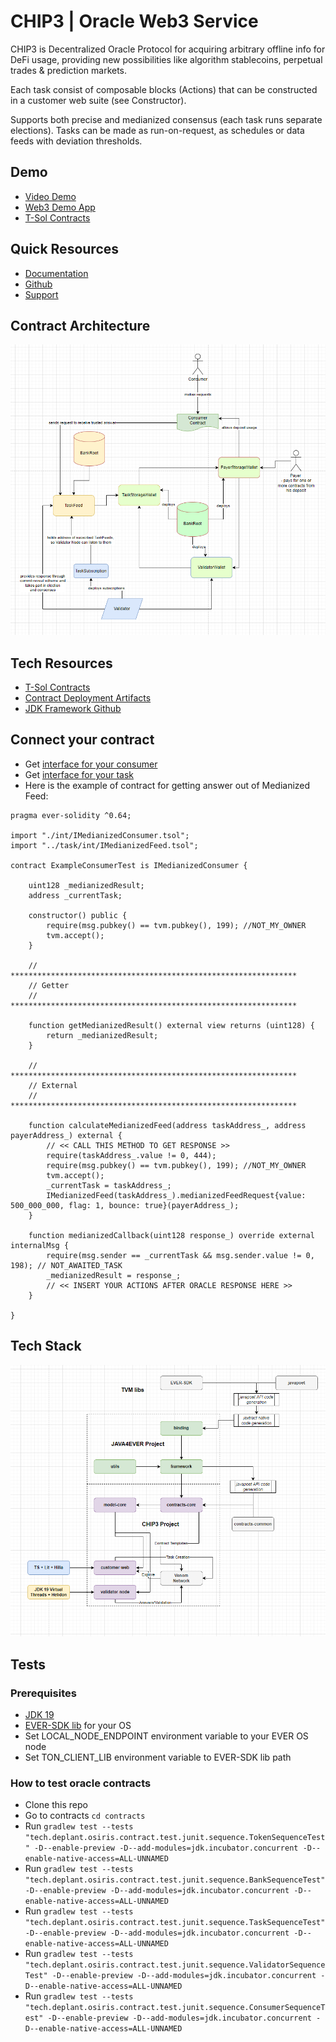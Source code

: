 # CHIP3 | Oracle Web3 Service

CHIP3 is Decentralized Oracle Protocol for acquiring arbitrary
offline info for DeFi usage, providing new possibilities
like algorithm stablecoins, perpetual trades & prediction markets.

Each task consist of composable blocks (Actions) that can
be constructed in a customer web suite (see Constructor).

Supports both precise and medianized
consensus (each task runs separate elections).
Tasks can be made as
run-on-request, as schedules or data feeds with deviation thresholds.

## Demo

- [Video Demo](?)
- [Web3 Demo App](http://chip3.deplant.tech)
- [T-Sol Contracts](https://github.com/deplant/venom-oracle/contracts/src/main/solidity)

## Quick Resources

- [Documentation](http://docs.deplant.tech)
- [Github](https://github.com/deplant/venom-oracle)
- [Support](https://t.me/Laugan)

## Contract Architecture

![contract_architecture.png](contract_architecture.png)

## Tech Resources

- [T-Sol Contracts](https://github.com/deplant/venom-oracle/contracts/src/main/solidity)
- [Contract Deployment Artifacts](https://github.com/deplant/venom-oracle/contracts/src/main/resources/artifacts)
- [JDK Framework Github](https://github.com/deplant/java4ever-framework)

## Connect your contract

- Get [interface for your consumer](https://github.com/deplant/venom-oracle/tree/master/contracts/src/main/solidity/consumer/int)
- Get [interface for your task](https://github.com/deplant/venom-oracle/tree/master/contracts/src/main/solidity/task/int)
- Here is the example of contract for getting answer out of Medianized Feed:

```
pragma ever-solidity ^0.64;

import "./int/IMedianizedConsumer.tsol";
import "../task/int/IMedianizedFeed.tsol";

contract ExampleConsumerTest is IMedianizedConsumer {

    uint128 _medianizedResult;
    address _currentTask;

    constructor() public {
        require(msg.pubkey() == tvm.pubkey(), 199); //NOT_MY_OWNER
        tvm.accept();
    }

    // ****************************************************************
    // Getter
    // ****************************************************************

    function getMedianizedResult() external view returns (uint128) {
        return _medianizedResult;
    }

    // ****************************************************************
    // External
    // ****************************************************************

    function calculateMedianizedFeed(address taskAddress_, address payerAddress_) external {
		// << CALL THIS METHOD TO GET RESPONSE >> 
        require(taskAddress_.value != 0, 444);
        require(msg.pubkey() == tvm.pubkey(), 199); //NOT_MY_OWNER
        tvm.accept();
        _currentTask = taskAddress_;
        IMedianizedFeed(taskAddress_).medianizedFeedRequest{value: 500_000_000, flag: 1, bounce: true}(payerAddress_);
    }

    function medianizedCallback(uint128 response_) override external internalMsg {
        require(msg.sender == _currentTask && msg.sender.value != 0, 198); // NOT_AWAITED_TASK
        _medianizedResult = response_;
		// << INSERT YOUR ACTIONS AFTER ORACLE RESPONSE HERE >> 
    }

}	
```

## Tech Stack

![stack.png](stack.png)

## Tests

### Prerequisites

- [JDK 19](https://adoptium.net/temurin/releases/?version=19)
- [EVER-SDK lib](https://github.com/tonlabs/ever-sdk#download-precompiled-binaries) for your OS
- Set LOCAL_NODE_ENDPOINT environment variable to your EVER OS node
- Set TON_CLIENT_LIB environment variable to EVER-SDK lib path

### How to test oracle contracts

- Clone this repo
- Go to contracts `cd contracts`
- Run `gradlew test --tests "tech.deplant.osiris.contract.test.junit.sequence.TokenSequenceTest" -D--enable-preview -D--add-modules=jdk.incubator.concurrent -D--enable-native-access=ALL-UNNAMED`
- Run `gradlew test --tests "tech.deplant.osiris.contract.test.junit.sequence.BankSequenceTest" -D--enable-preview -D--add-modules=jdk.incubator.concurrent -D--enable-native-access=ALL-UNNAMED`
- Run `gradlew test --tests "tech.deplant.osiris.contract.test.junit.sequence.TaskSequenceTest" -D--enable-preview -D--add-modules=jdk.incubator.concurrent -D--enable-native-access=ALL-UNNAMED`
- Run `gradlew test --tests "tech.deplant.osiris.contract.test.junit.sequence.ValidatorSequenceTest" -D--enable-preview -D--add-modules=jdk.incubator.concurrent -D--enable-native-access=ALL-UNNAMED`
- Run `gradlew test --tests "tech.deplant.osiris.contract.test.junit.sequence.ConsumerSequenceTest" -D--enable-preview -D--add-modules=jdk.incubator.concurrent -D--enable-native-access=ALL-UNNAMED`

